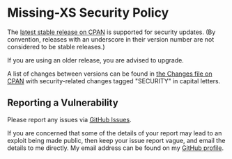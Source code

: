 # Missing-XS Security Policy

The [latest stable release on CPAN](https://metacpan.org/release/Missing-XS)
is supported for security updates. (By convention, releases with an underscore
in their version number are not considered to be stable releases.)

If you are using an older release, you are advised to upgrade.

A list of changes between versions can be found in
[the Changes file on CPAN](https://metacpan.org/changes/distribution/Missing-XS)
with security-related changes tagged "SECURITY" in capital letters.

## Reporting a Vulnerability

Please report any issues via [GitHub Issues](https://github.com/tobyink/p5-missing-xs/issues).

If you are concerned that some of the details of your report may lead to an
exploit being made public, then keep your issue report vague, and email the
details to me directly. My email address can be found on my
[GitHub profile](https://github.com/tobyink).
